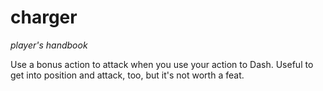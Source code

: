 # charger

*player's handbook*

Use a bonus action to attack when you use your action to Dash. Useful to get into position and attack, too, but it's not worth a feat.
